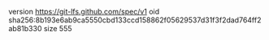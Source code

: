 version https://git-lfs.github.com/spec/v1
oid sha256:8b193e6ab9ca5550cbd133ccd158862f05629537d31f3f2dad764ff2ab81b330
size 555
